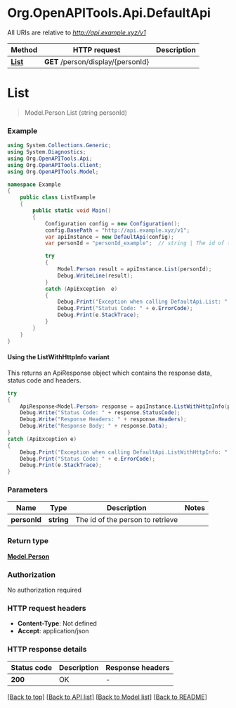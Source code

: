 # Org.OpenAPITools.Api.DefaultApi

All URIs are relative to *http://api.example.xyz/v1*

| Method | HTTP request | Description |
|--------|--------------|-------------|
| [**List**](DefaultApi.md#list) | **GET** /person/display/{personId} |  |

<a id="list"></a>
# **List**
> Model.Person List (string personId)



### Example
```csharp
using System.Collections.Generic;
using System.Diagnostics;
using Org.OpenAPITools.Api;
using Org.OpenAPITools.Client;
using Org.OpenAPITools.Model;

namespace Example
{
    public class ListExample
    {
        public static void Main()
        {
            Configuration config = new Configuration();
            config.BasePath = "http://api.example.xyz/v1";
            var apiInstance = new DefaultApi(config);
            var personId = "personId_example";  // string | The id of the person to retrieve

            try
            {
                Model.Person result = apiInstance.List(personId);
                Debug.WriteLine(result);
            }
            catch (ApiException  e)
            {
                Debug.Print("Exception when calling DefaultApi.List: " + e.Message);
                Debug.Print("Status Code: " + e.ErrorCode);
                Debug.Print(e.StackTrace);
            }
        }
    }
}
```

#### Using the ListWithHttpInfo variant
This returns an ApiResponse object which contains the response data, status code and headers.

```csharp
try
{
    ApiResponse<Model.Person> response = apiInstance.ListWithHttpInfo(personId);
    Debug.Write("Status Code: " + response.StatusCode);
    Debug.Write("Response Headers: " + response.Headers);
    Debug.Write("Response Body: " + response.Data);
}
catch (ApiException e)
{
    Debug.Print("Exception when calling DefaultApi.ListWithHttpInfo: " + e.Message);
    Debug.Print("Status Code: " + e.ErrorCode);
    Debug.Print(e.StackTrace);
}
```

### Parameters

| Name | Type | Description | Notes |
|------|------|-------------|-------|
| **personId** | **string** | The id of the person to retrieve |  |

### Return type

[**Model.Person**](Person.md)

### Authorization

No authorization required

### HTTP request headers

 - **Content-Type**: Not defined
 - **Accept**: application/json


### HTTP response details
| Status code | Description | Response headers |
|-------------|-------------|------------------|
| **200** | OK |  -  |

[[Back to top]](#) [[Back to API list]](../../README.md#documentation-for-api-endpoints) [[Back to Model list]](../../README.md#documentation-for-models) [[Back to README]](../../README.md)

